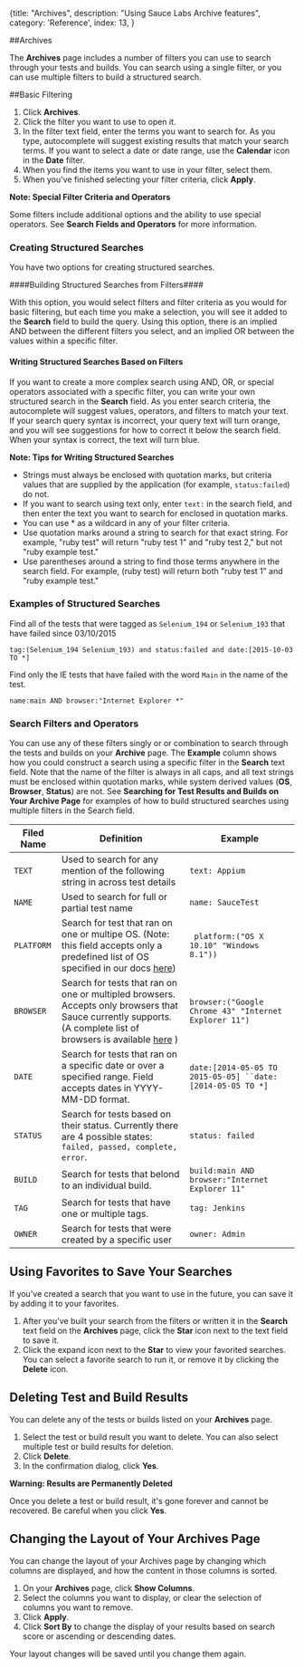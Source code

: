 {title: "Archives", description: "Using Sauce Labs Archive features", category: 'Reference', index: 13, }

##Archives

The **Archives** page includes a number of filters you can use to search through your tests and builds. You can search using a single filter, or you can use multiple filters to build a structured search.

##Basic Filtering

1.  Click **Archives**.
2.  Click the filter you want to use to open it.
3.  In the filter text field, enter the terms you want to search for.
    As you type, autocomplete will suggest existing results that match your search terms. If you want to select a date or date range, use the **Calendar** icon in the **Date** filter.
4.  When you find the items you want to use in your filter, select them.
5.  When you've finished selecting your filter criteria, click **Apply**.

**Note: Special Filter Criteria and Operators**

Some filters include additional options and the ability to use special operators. See **Search Fields and Operators** for more information.

### Creating Structured Searches

You have two options for creating structured searches.

####Building Structured Searches from Filters####

With this option, you would select filters and filter criteria as you would for basic filtering, but each time you make a selection, you will see it added to the **Search** field to build the query. Using this option, there is an implied AND between the different filters you select, and an implied OR between the values within a specific filter.

#### Writing Structured Searches Based on Filters

If you want to create a more complex search using AND, OR, or special operators associated with a specific filter, you can write your own structured search in the **Search** field. As you enter search criteria, the autocomplete will suggest values, operators, and filters to match your text. If your search query syntax is incorrect, your query text will turn orange, and you will see suggestions for how to correct it below the search field. When your syntax is correct, the text will turn blue.

**Note: Tips for Writing Structured Searches**

-   Strings must always be enclosed with quotation marks, but criteria values that are supplied by the application (for example, `status:failed`) do not.
-   If you want to search using text only, enter `text:` in the search field, and then enter the text you want to search for enclosed in quotation marks.
-   You can use \* as a wildcard in any of your filter criteria.
-   Use quotation marks around a string to search for that exact string. For example, "ruby test" will return "ruby test 1" and "ruby test 2," but not "ruby example test."
-   Use parentheses around a string to find those terms anywhere in the search field. For example, (ruby test) will return both "ruby test 1" and "ruby example test."

### Examples of Structured Searches


Find all of the tests that were tagged as `Selenium_194` or `Selenium_193` that have failed since 03/10/2015

`tag:(Selenium_194 Selenium_193) and status:failed and date:[2015-10-03 TO *]`

Find only the IE tests that have failed with the word `Main` in the name of the test.

`name:main AND browser:"Internet Explorer *"`

### Search Filters and Operators

You can use any of these filters singly or or combination to search through the tests and builds on your **Archive** page. The **Example** column shows how you could construct a search using a specific filter in the **Search** text field. Note that the name of the filter is always in all caps, and all text strings must be enclosed within quotation marks, while system derived values (**OS**, **Browser**, **Status**) are not. See **Searching for Test Results and Builds on Your Archive Page** for examples of how to build structured searches using multiple filters in the Search field.

Filed Name | Definition  | Example 
 ---------- | ----------- | ------- 
`TEXT`      | Used to search for any mention of the following string in across test details| `text: Appium` 
`NAME`      | Used to search for full or partial test name| `name: SauceTest` 
`PLATFORM`        | Search for test that ran on one or multipe OS. (Note: this field accepts only a predefined list of OS specified in our docs [here](https://saucelabs.com/platforms/))| ` platform:("OS X 10.10" "Windows 8.1"))` 
`BROWSER`   | Search for tests that ran on one or multipled browsers. Accepts only browsers that Sauce currently supports.  (A complete list of browsers is available [here](https://saucelabs.com/platforms/) ) | `browser:("Google Chrome 43" "Internet Explorer 11")`
`DATE`      | Search for tests that ran on a specific date or over a specified range. Field accepts dates in YYYY-MM-DD format.| `date:[2014-05-05 TO 2015-05-05] ``date:[2014-05-05 TO *] `
`STATUS`    | Search for tests based on their status. Currently there are 4 possible states: `failed, passed, complete, error`.| `status: failed`
`BUILD`     | Search for tests that belond to an individual build. | `build:main AND browser:"Internet Explorer 11" ` 
`TAG`       | Search for tests that have one or multiple tags. |`tag: Jenkins`
`OWNER`     | Search for tests that were created by a specific user|`owner: Admin`



Using Favorites to Save Your Searches
-------------------------------------

If you've created a search that you want to use in the future, you can save it by adding it to your favorites.

1.  After you've built your search from the filters or written it in the **Search** text field on the **Archives** page, click the **Star** icon next to the text field to save it.
2.  Click the expand icon next to the **Star** to view your favorited searches.
    You can select a favorite search to run it, or remove it by clicking the **Delete** icon.

Deleting Test and Build Results
-------------------------------

You can delete any of the tests or builds listed on your **Archives** page.

1.  Select the test or build result you want to delete.
    You can also select multiple test or build results for deletion.
2.  Click **Delete**.
3.  In the confirmation dialog, click **Yes**.

**Warning: Results are Permanently Deleted**

Once you delete a test or build result, it's gone forever and cannot be recovered. Be careful when you click **Yes**.

Changing the Layout of Your Archives Page
-----------------------------------------

You can change the layout of your Archives page by changing which columns are displayed, and how the content in those columns is sorted.

1.  On your **Archives** page, click **Show Columns**.
2.  Select the columns you want to display, or clear the selection of columns you want to remove.
3.  Click **Apply**.
4.  Click **Sort By** to change the display of your results based on search score or ascending or descending dates.

Your layout changes will be saved until you change them again.